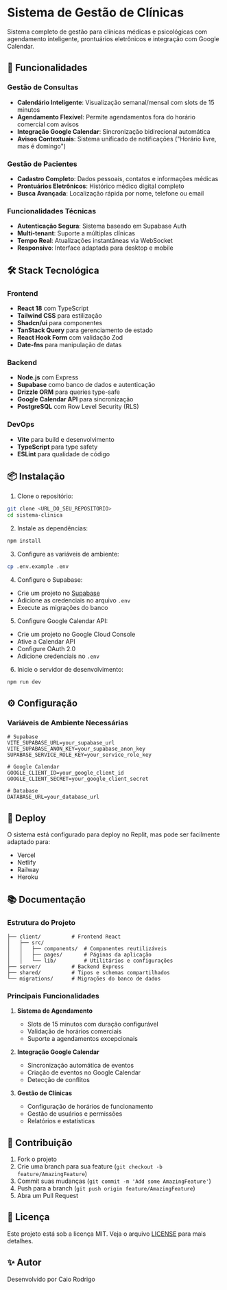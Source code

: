 # Sistema de Gestão de Clínicas

Sistema completo de gestão para clínicas médicas e psicológicas com agendamento inteligente, prontuários eletrônicos e integração com Google Calendar.

## 🚀 Funcionalidades

### Gestão de Consultas
- **Calendário Inteligente**: Visualização semanal/mensal com slots de 15 minutos
- **Agendamento Flexível**: Permite agendamentos fora do horário comercial com avisos
- **Integração Google Calendar**: Sincronização bidirecional automática
- **Avisos Contextuais**: Sistema unificado de notificações ("Horário livre, mas é domingo")

### Gestão de Pacientes
- **Cadastro Completo**: Dados pessoais, contatos e informações médicas
- **Prontuários Eletrônicos**: Histórico médico digital completo
- **Busca Avançada**: Localização rápida por nome, telefone ou email

### Funcionalidades Técnicas
- **Autenticação Segura**: Sistema baseado em Supabase Auth
- **Multi-tenant**: Suporte a múltiplas clínicas
- **Tempo Real**: Atualizações instantâneas via WebSocket
- **Responsivo**: Interface adaptada para desktop e mobile

## 🛠️ Stack Tecnológica

### Frontend
- **React 18** com TypeScript
- **Tailwind CSS** para estilização
- **Shadcn/ui** para componentes
- **TanStack Query** para gerenciamento de estado
- **React Hook Form** com validação Zod
- **Date-fns** para manipulação de datas

### Backend
- **Node.js** com Express
- **Supabase** como banco de dados e autenticação
- **Drizzle ORM** para queries type-safe
- **Google Calendar API** para sincronização
- **PostgreSQL** com Row Level Security (RLS)

### DevOps
- **Vite** para build e desenvolvimento
- **TypeScript** para type safety
- **ESLint** para qualidade de código

## 📦 Instalação

1. Clone o repositório:
```bash
git clone <URL_DO_SEU_REPOSITORIO>
cd sistema-clinica
```

2. Instale as dependências:
```bash
npm install
```

3. Configure as variáveis de ambiente:
```bash
cp .env.example .env
```

4. Configure o Supabase:
- Crie um projeto no [Supabase](https://supabase.com)
- Adicione as credenciais no arquivo `.env`
- Execute as migrações do banco

5. Configure Google Calendar API:
- Crie um projeto no Google Cloud Console
- Ative a Calendar API
- Configure OAuth 2.0
- Adicione credenciais no `.env`

6. Inicie o servidor de desenvolvimento:
```bash
npm run dev
```

## ⚙️ Configuração

### Variáveis de Ambiente Necessárias

```env
# Supabase
VITE_SUPABASE_URL=your_supabase_url
VITE_SUPABASE_ANON_KEY=your_supabase_anon_key
SUPABASE_SERVICE_ROLE_KEY=your_service_role_key

# Google Calendar
GOOGLE_CLIENT_ID=your_google_client_id
GOOGLE_CLIENT_SECRET=your_google_client_secret

# Database
DATABASE_URL=your_database_url
```

## 🚀 Deploy

O sistema está configurado para deploy no Replit, mas pode ser facilmente adaptado para:
- Vercel
- Netlify
- Railway
- Heroku

## 📚 Documentação

### Estrutura do Projeto
```
├── client/          # Frontend React
│   ├── src/
│   │   ├── components/  # Componentes reutilizáveis
│   │   ├── pages/       # Páginas da aplicação
│   │   └── lib/         # Utilitários e configurações
├── server/          # Backend Express
├── shared/          # Tipos e schemas compartilhados
└── migrations/      # Migrações do banco de dados
```

### Principais Funcionalidades

1. **Sistema de Agendamento**
   - Slots de 15 minutos com duração configurável
   - Validação de horários comerciais
   - Suporte a agendamentos excepcionais

2. **Integração Google Calendar**
   - Sincronização automática de eventos
   - Criação de eventos no Google Calendar
   - Detecção de conflitos

3. **Gestão de Clínicas**
   - Configuração de horários de funcionamento
   - Gestão de usuários e permissões
   - Relatórios e estatísticas

## 🤝 Contribuição

1. Fork o projeto
2. Crie uma branch para sua feature (`git checkout -b feature/AmazingFeature`)
3. Commit suas mudanças (`git commit -m 'Add some AmazingFeature'`)
4. Push para a branch (`git push origin feature/AmazingFeature`)
5. Abra um Pull Request

## 📄 Licença

Este projeto está sob a licença MIT. Veja o arquivo [LICENSE](LICENSE) para mais detalhes.

## ✨ Autor

Desenvolvido por Caio Rodrigo